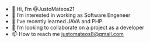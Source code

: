- 👋 Hi, I’m @JustoMateos21
- 👀 I’m interested in working as Software Engeneer
- 🌱 I’ve recently learned JAVA and PHP
- 💞️ I’m looking to collaborate on a project as a developer
- 📫 How to reach me justomateos8@gmail.com

<!---
JustoMateos21/JustoMateos21 is a ✨ special ✨ repository because its `README.md` (this file) appears on your GitHub profile.
You can click the Preview link to take a look at your changes.
--->
